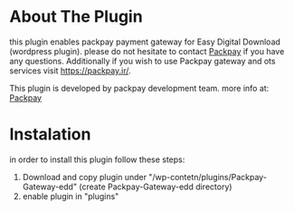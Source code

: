# About The Plugin
 
 
 this plugin enables packpay payment gateway for Easy Digital Download (wordpress plugin). please do not hesitate to contact [Packpay](https://packpay.ir/contact)
 if you have any questions. Additionally if you wish to use Packpay gateway and ots services visit https://packpay.ir/.
 
 This plugin is developed by packpay development team. more info at: [Packpay](https://lab.packpay.ir/)
 
# Instalation
 in order to install this plugin follow these steps:
1. Download and copy plugin under "/wp-contetn/plugins/Packpay-Gateway-edd" (create Packpay-Gateway-edd directory)
2. enable plugin in "plugins"